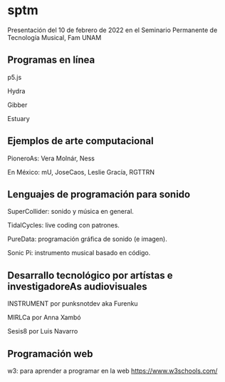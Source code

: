 # sptm
Presentación del 10 de febrero de 2022 en el Seminario Permanente de Tecnología Musical, Fam UNAM
## Programas en línea
p5.js

Hydra

Gibber

Estuary

## Ejemplos de arte computacional
PioneroAs: Vera Molnár, Ness

En México: mU, JoseCaos, Leslie Gracía, RGTTRN

## Lenguajes de programación para sonido
SuperCollider: sonido y música en general.

TidalCycles: live coding con patrones.

PureData: programación gráfica de sonido (e imagen).

Sonic Pi: instrumento musical basado en código.

## Desarrallo tecnológico por artístas e investigadoreAs audiovisuales
INSTRUMENT por punksnotdev aka Furenku

MIRLCa por Anna Xambó

Sesis8 por Luis Navarro

## Programación web
w3: para aprender a programar en la web https://www.w3schools.com/